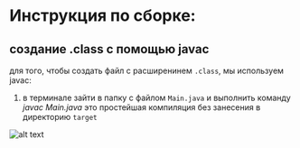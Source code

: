 # Инструкция по сборке:
## создание .class с помощью javac
для того, чтобы создать файл с расширенинем `.class`, мы используем javac:
1. в терминале зайти в папку с файлом `Main.java` и выполнить команду *javac Main.java*
это простейшая компиляция без занесения в директорию `target`

![alt text](/img/1.png)
